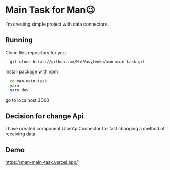 # Main Task for Man😉

I'm creating simple project with data connectors.


## Running

Clone this repository for you

```bash
  git clone https://github.com/MatVasylenko/man-main-task.git
```
Install package with npm

```bash
  cd man-main-task
  yarn
  yarn dev
```
go to localhost:3000

## Decision for change Api

I have created component UserApiConnector for fast changing a method of receiving data
## Demo

https://man-main-task.vercel.app/